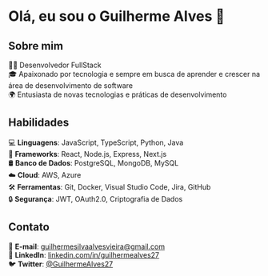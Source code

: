 # Olá, eu sou o Guilherme Alves 👋

## Sobre mim
👨‍💻 Desenvolvedor FullStack  
🎓 Apaixonado por tecnologia e sempre em busca de aprender e crescer na área de desenvolvimento de software  
🌍 Entusiasta de novas tecnologias e práticas de desenvolvimento

## Habilidades
💻 **Linguagens**: JavaScript, TypeScript, Python, Java  
🚀 **Frameworks**: React, Node.js, Express, Next.js  
🛢️ **Banco de Dados**: PostgreSQL, MongoDB, MySQL  
☁️ **Cloud**: AWS, Azure  
🛠️ **Ferramentas**: Git, Docker, Visual Studio Code, Jira, GitHub  
🔒 **Segurança**: JWT, OAuth2.0, Criptografia de Dados

## Contato
📧 **E-mail**: guilhermesilvaalvesvieira@gmail.com  
💼 **LinkedIn**: [linkedin.com/in/guilhermealves27](https://linkedin.com/in/guilhermealves27)  
🐦 **Twitter**: [@GuilhermeAlves27](https://twitter.com/GuilhermeAlves27)


<!---
GuilhermeAlves27/GuilhermeAlves27 is a ✨ special ✨ repository because its `README.md` (this file) appears on your GitHub profile.
You can click the Preview link to take a look at your changes.
--->
